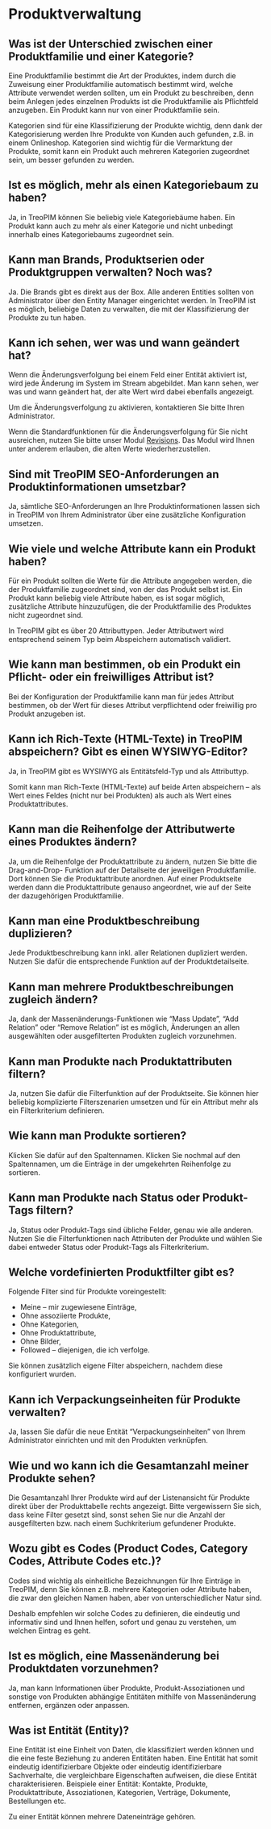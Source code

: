 # Produktverwaltung



## Was ist der Unterschied zwischen einer Produktfamilie und einer Kategorie?

Eine Produktfamilie bestimmt die Art der Produktes, indem durch die Zuweisung einer Produktfamilie automatisch bestimmt wird, welche Attribute verwendet werden sollten, um ein Produkt zu beschreiben, denn beim Anlegen jedes einzelnen Produkts ist die Produktfamilie als Pflichtfeld anzugeben. Ein Produkt kann nur von einer Produktfamilie sein.

Kategorien sind für eine Klassifizierung der Produkte wichtig, denn dank der Kategorisierung werden Ihre Produkte von Kunden auch gefunden, z.B. in einem Onlineshop. Kategorien sind wichtig für die Vermarktung der Produkte, somit kann ein Produkt auch mehreren Kategorien zugeordnet sein, um besser gefunden zu werden.

  

## Ist es möglich, mehr als einen Kategoriebaum zu haben?

Ja, in TreoPIM können Sie beliebig viele Kategoriebäume haben. Ein Produkt kann auch zu mehr als einer Kategorie und nicht unbedingt innerhalb eines Kategoriebaums zugeordnet sein.

  

## Kann man Brands, Produktserien oder Produktgruppen verwalten? Noch was?

Ja. Die Brands gibt es direkt aus der Box. Alle anderen Entities sollten von Administrator über den Entity Manager eingerichtet werden. In TreoPIM ist es möglich, beliebige Daten zu verwalten, die mit der Klassifizierung der Produkte zu tun haben.

  

## Kann ich sehen, wer was und wann geändert hat?

Wenn die Änderungsverfolgung bei einem Feld einer Entität aktiviert ist, wird jede Änderung im System im Stream abgebildet. Man kann sehen, wer was und wann geändert hat, der alte Wert wird dabei ebenfalls angezeigt.

Um die Änderungsverfolgung zu aktivieren, kontaktieren Sie bitte Ihren Administrator.

Wenn die Standardfunktionen für die Änderungsverfolgung für Sie nicht ausreichen, nutzen Sie bitte unser Modul [Revisions](https://treopim.com/de/shop/revisionen). Das Modul wird Ihnen unter anderem erlauben, die alten Werte wiederherzustellen.

  

## Sind mit TreoPIM SEO-Anforderungen an Produktinformationen umsetzbar?

Ja, sämtliche SEO-Anforderungen an Ihre Produktinformationen lassen sich in TreoPIM von Ihrem Administrator über eine zusätzliche Konfiguration umsetzen.

  

## Wie viele und welche Attribute kann ein Produkt haben?

Für ein Produkt sollten die Werte für die Attribute angegeben werden, die der Produktfamilie zugeordnet sind, von der das Produkt selbst ist. Ein Produkt kann beliebig viele Attribute haben, es ist sogar möglich, zusätzliche Attribute hinzuzufügen, die der Produktfamilie des Produktes nicht zugeordnet sind.

In TreoPIM gibt es über 20 Attributtypen. Jeder Attributwert wird entsprechend seinem Typ beim Abspeichern automatisch validiert.

  

## Wie kann man bestimmen, ob ein Produkt ein Pflicht- oder ein freiwilliges Attribut ist?

Bei der Konfiguration der Produktfamilie kann man für jedes Attribut bestimmen, ob der Wert für dieses Attribut verpflichtend oder freiwillig pro Produkt anzugeben ist.



## Kann ich Rich-Texte (HTML-Texte) in TreoPIM abspeichern? Gibt es einen WYSIWYG-Editor?

Ja, in TreoPIM gibt es WYSIWYG als Entitätsfeld-Typ und als Attributtyp.

Somit kann man Rich-Texte (HTML-Texte) auf beide Arten abspeichern – als Wert eines Feldes (nicht nur bei Produkten) als auch als Wert eines Produktattributes.

  

## Kann man die Reihenfolge der Attributwerte eines Produktes ändern?

Ja, um die Reihenfolge der Produktattribute zu ändern, nutzen Sie bitte die Drag-and-Drop- Funktion auf der Detailseite der jeweiligen Produktfamilie. Dort können Sie die Produktattribute anordnen. Auf einer Produktseite werden dann die Produktattribute genauso angeordnet, wie auf der Seite der dazugehörigen Produktfamilie.

  

## Kann man eine Produktbeschreibung duplizieren?

Jede Produktbeschreibung kann inkl. aller Relationen dupliziert werden. Nutzen Sie dafür die entsprechende Funktion auf der Produktdetailseite.



## Kann man mehrere Produktbeschreibungen zugleich ändern?

Ja, dank der Massenänderungs-Funktionen wie “Mass Update”, “Add Relation” oder “Remove Relation” ist es möglich, Änderungen an allen ausgewählten oder ausgefilterten Produkten zugleich vorzunehmen.



## Kann man Produkte nach Produktattributen filtern?

Ja, nutzen Sie dafür die Filterfunktion auf der Produktseite. Sie können hier beliebig komplizierte Filterszenarien umsetzen und für ein Attribut mehr als ein Filterkriterium definieren.



## Wie kann man Produkte sortieren?

Klicken Sie dafür auf den Spaltennamen. Klicken Sie nochmal auf den Spaltennamen, um die Einträge in der umgekehrten Reihenfolge zu sortieren.



## Kann man Produkte nach Status oder Produkt-Tags filtern?

Ja, Status oder Produkt-Tags sind übliche Felder, genau wie alle anderen. Nutzen Sie die Filterfunktionen nach Attributen der Produkte und wählen Sie dabei entweder Status oder Produkt-Tags als Filterkriterium.



## Welche vordefinierten Produktfilter gibt es?

Folgende Filter sind für Produkte voreingestellt:

- Meine – mir zugewiesene Einträge,
- Ohne assoziierte Produkte,
- Ohne Kategorien,
- Ohne Produktattribute,
- Ohne Bilder,
- Followed – diejenigen, die ich verfolge.

Sie können zusätzlich eigene Filter abspeichern, nachdem diese konfiguriert wurden.



## Kann ich Verpackungseinheiten für Produkte verwalten?

Ja, lassen Sie dafür die neue Entität “Verpackungseinheiten” von Ihrem Administrator einrichten und mit den Produkten verknüpfen.

  

## Wie und wo kann ich die Gesamtanzahl meiner Produkte sehen?

Die Gesamtanzahl Ihrer Produkte wird auf der Listenansicht für Produkte direkt über der Produkttabelle rechts angezeigt. Bitte vergewissern Sie sich, dass keine Filter gesetzt sind, sonst sehen Sie nur die Anzahl der ausgefilterten bzw. nach einem Suchkriterium gefundener Produkte.

  



## Wozu gibt es Codes (Product Codes, Category Codes, Attribute Codes etc.)?

Codes sind wichtig als einheitliche Bezeichnungen für Ihre Einträge in TreoPIM, denn Sie können z.B. mehrere Kategorien oder Attribute haben, die zwar den gleichen Namen haben, aber von unterschiedlicher Natur sind.

Deshalb empfehlen wir solche Codes zu definieren, die eindeutig und informativ sind und Ihnen helfen, sofort und genau zu verstehen, um welchen Eintrag es geht.

  

## Ist es möglich, eine Massenänderung bei Produktdaten vorzunehmen?

Ja, man kann Informationen über Produkte, Produkt-Assoziationen und sonstige von Produkten abhängige Entitäten mithilfe von Massenänderung entfernen, ergänzen oder anpassen.

  

## Was ist Entität (Entity)?

Eine Entität ist eine Einheit von Daten, die klassifiziert werden können und die eine feste Beziehung zu anderen Entitäten haben. Eine Entität hat somit eindeutig identifizierbare Objekte oder eindeutig identifizierbare Sachverhalte, die vergleichbare Eigenschaften aufweisen, die diese Entität charakterisieren. Beispiele einer Entität: Kontakte, Produkte, Produktattribute, Assoziationen, Kategorien, Verträge, Dokumente, Bestellungen etc.

Zu einer Entität können mehrere Dateneinträge gehören.
